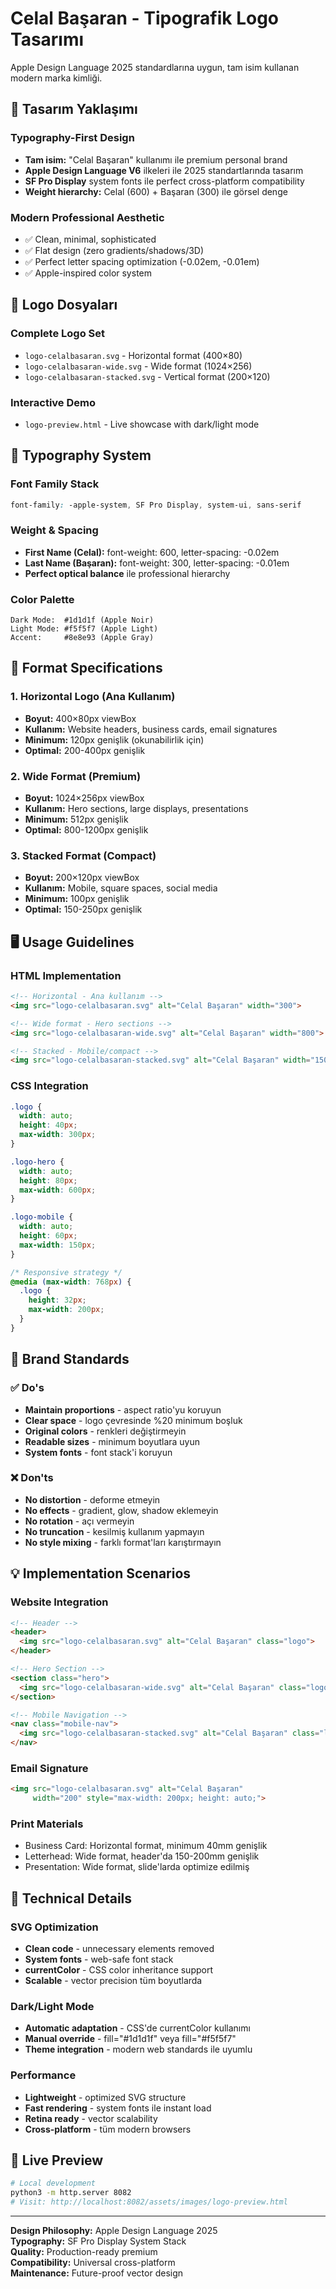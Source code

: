 # Celal Başaran - Tipografik Logo Tasarımı

Apple Design Language 2025 standardlarına uygun, tam isim kullanan modern marka kimliği.

## 🎯 Tasarım Yaklaşımı

### Typography-First Design
- **Tam isim:** "Celal Başaran" kullanımı ile premium personal brand
- **Apple Design Language V6** ilkeleri ile 2025 standartlarında tasarım
- **SF Pro Display** system fonts ile perfect cross-platform compatibility
- **Weight hierarchy:** Celal (600) + Başaran (300) ile görsel denge

### Modern Professional Aesthetic
- ✅ Clean, minimal, sophisticated
- ✅ Flat design (zero gradients/shadows/3D)
- ✅ Perfect letter spacing optimization (-0.02em, -0.01em)
- ✅ Apple-inspired color system

## 📁 Logo Dosyaları

### Complete Logo Set
- `logo-celalbasaran.svg` - Horizontal format (400×80)
- `logo-celalbasaran-wide.svg` - Wide format (1024×256) 
- `logo-celalbasaran-stacked.svg` - Vertical format (200×120)

### Interactive Demo
- `logo-preview.html` - Live showcase with dark/light mode

## 🎨 Typography System

### Font Family Stack
```css
font-family: -apple-system, SF Pro Display, system-ui, sans-serif
```

### Weight & Spacing
- **First Name (Celal):** font-weight: 600, letter-spacing: -0.02em
- **Last Name (Başaran):** font-weight: 300, letter-spacing: -0.01em
- **Perfect optical balance** ile professional hierarchy

### Color Palette
```
Dark Mode:  #1d1d1f (Apple Noir)
Light Mode: #f5f5f7 (Apple Light) 
Accent:     #8e8e93 (Apple Gray)
```

## 📐 Format Specifications

### 1. Horizontal Logo (Ana Kullanım)
- **Boyut:** 400×80px viewBox
- **Kullanım:** Website headers, business cards, email signatures
- **Minimum:** 120px genişlik (okunabilirlik için)
- **Optimal:** 200-400px genişlik

### 2. Wide Format (Premium)
- **Boyut:** 1024×256px viewBox
- **Kullanım:** Hero sections, large displays, presentations
- **Minimum:** 512px genişlik
- **Optimal:** 800-1200px genişlik

### 3. Stacked Format (Compact)
- **Boyut:** 200×120px viewBox
- **Kullanım:** Mobile, square spaces, social media
- **Minimum:** 100px genişlik
- **Optimal:** 150-250px genişlik

## 🖥️ Usage Guidelines

### HTML Implementation
```html
<!-- Horizontal - Ana kullanım -->
<img src="logo-celalbasaran.svg" alt="Celal Başaran" width="300">

<!-- Wide format - Hero sections -->
<img src="logo-celalbasaran-wide.svg" alt="Celal Başaran" width="800">

<!-- Stacked - Mobile/compact -->
<img src="logo-celalbasaran-stacked.svg" alt="Celal Başaran" width="150">
```

### CSS Integration
```css
.logo {
  width: auto;
  height: 40px;
  max-width: 300px;
}

.logo-hero {
  width: auto;
  height: 80px;
  max-width: 600px;
}

.logo-mobile {
  width: auto;
  height: 60px;
  max-width: 150px;
}

/* Responsive strategy */
@media (max-width: 768px) {
  .logo {
    height: 32px;
    max-width: 200px;
  }
}
```

## 🌟 Brand Standards

### ✅ Do's
- **Maintain proportions** - aspect ratio'yu koruyun
- **Clear space** - logo çevresinde %20 minimum boşluk
- **Original colors** - renkleri değiştirmeyin  
- **Readable sizes** - minimum boyutlara uyun
- **System fonts** - font stack'i koruyun

### ❌ Don'ts
- **No distortion** - deforme etmeyin
- **No effects** - gradient, glow, shadow eklemeyin
- **No rotation** - açı vermeyin
- **No truncation** - kesilmiş kullanım yapmayın
- **No style mixing** - farklı format'ları karıştırmayın

## 💡 Implementation Scenarios

### Website Integration
```html
<!-- Header -->
<header>
  <img src="logo-celalbasaran.svg" alt="Celal Başaran" class="logo">
</header>

<!-- Hero Section -->
<section class="hero">
  <img src="logo-celalbasaran-wide.svg" alt="Celal Başaran" class="logo-hero">
</section>

<!-- Mobile Navigation -->
<nav class="mobile-nav">
  <img src="logo-celalbasaran-stacked.svg" alt="Celal Başaran" class="logo-mobile">
</nav>
```

### Email Signature
```html
<img src="logo-celalbasaran.svg" alt="Celal Başaran" 
     width="200" style="max-width: 200px; height: auto;">
```

### Print Materials
- Business Card: Horizontal format, minimum 40mm genişlik
- Letterhead: Wide format, header'da 150-200mm genişlik
- Presentation: Wide format, slide'larda optimize edilmiş

## 🔧 Technical Details

### SVG Optimization
- **Clean code** - unnecessary elements removed
- **System fonts** - web-safe font stack
- **currentColor** - CSS color inheritance support
- **Scalable** - vector precision tüm boyutlarda

### Dark/Light Mode
- **Automatic adaptation** - CSS'de currentColor kullanımı
- **Manual override** - fill="#1d1d1f" veya fill="#f5f5f7"
- **Theme integration** - modern web standards ile uyumlu

### Performance
- **Lightweight** - optimized SVG structure
- **Fast rendering** - system fonts ile instant load
- **Retina ready** - vector scalability
- **Cross-platform** - tüm modern browsers

## 🚀 Live Preview

```bash
# Local development
python3 -m http.server 8082
# Visit: http://localhost:8082/assets/images/logo-preview.html
```

---

**Design Philosophy:** Apple Design Language 2025  
**Typography:** SF Pro Display System Stack  
**Quality:** Production-ready premium  
**Compatibility:** Universal cross-platform  
**Maintenance:** Future-proof vector design 